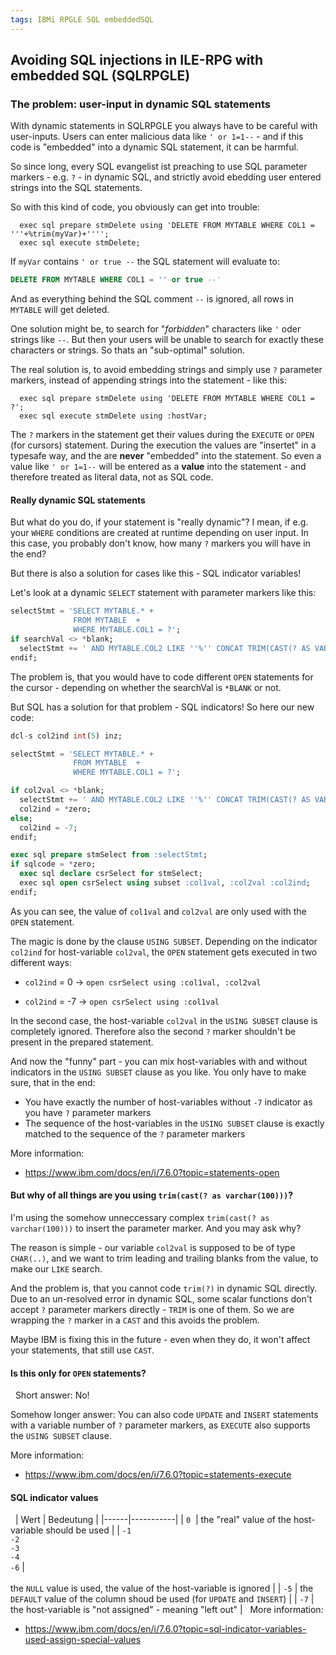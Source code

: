 ```yaml
---
tags: IBMi RPGLE SQL embeddedSQL
---
```

## Avoiding SQL injections in ILE-RPG with embedded SQL (SQLRPGLE)

### The problem: user-input in dynamic SQL statements

With dynamic statements in SQLRPGLE you always have to be careful with user-inputs. Users can enter malicious data like `' or 1=1--` - and if this code is "embedded" into a dynamic SQL statement, it can be harmful.

So since long, every SQL evangelist ist preaching to use SQL parameter markers - e.g. `?` - in dynamic SQL, and strictly avoid ebedding user entered strings into the SQL statements. 

So with this kind of code, you obviously can get into trouble:
```rpgle
  exec sql prepare stmDelete using 'DELETE FROM MYTABLE WHERE COL1 = '''+%trim(myVar)+'''';
  exec sql execute stmDelete;
```

If `myVar` contains `' or true --` the SQL statement will evaluate to:
```sql
DELETE FROM MYTABLE WHERE COL1 = '' or true --'
```
And as everything behind the SQL comment `--` is ignored, all rows in `MYTABLE` will get deleted. 

One solution might be, to search for "*forbidden*" characters like `'` oder strings like `--`. But then your users will be  unable to search for exactly these characters or strings. So thats an "sub-optimal" solution.

The real solution is, to avoid embedding strings and simply use `?` parameter markers, instead of appending strings into the statement - like this:
```rpgle
  exec sql prepare stmDelete using 'DELETE FROM MYTABLE WHERE COL1 = ?';
  exec sql execute stmDelete using :hostVar;
```

The `?` markers in the statement get their values during the `EXECUTE` or `OPEN` (for cursors) statement. During the execution the values are "insertet" in a typesafe way, and the are **never** "embedded" into the statement. So even a value like `' or 1=1--` will be entered as a **value** into the statement - and therefore treated as literal data, not as SQL code.

#### Really dynamic SQL statements

But what do you do, if your statement is "really dynamic"? I mean, if e.g. your `WHERE` conditions are created at runtime depending on user input. In this case, you probably don't know, how many `?` markers you will have in the end? 

But there is also a solution for cases like this - SQL indicator variables!

Let's look at a dynamic `SELECT` statement with parameter markers like this: 
```sql
selectStmt = 'SELECT MYTABLE.* +
              FROM MYTABLE  +
              WHERE MYTABLE.COL1 = ?';
if searchVal <> *blank;
  selectStmt += ' AND MYTABLE.COL2 LIKE ''%'' CONCAT TRIM(CAST(? AS VARCHAR(100))) CONCAT ''%''';
endif;
```

The problem is, that you would have to code different `OPEN` statements for the cursor - depending on whether the searchVal is `*BLANK` or not.

But SQL has a solution for that problem - SQL indicators! So here our new code:
```sql
dcl-s col2ind int(5) inz;

selectStmt = 'SELECT MYTABLE.* +
              FROM MYTABLE  +
              WHERE MYTABLE.COL1 = ?';

if col2val <> *blank;
  selectStmt += ' AND MYTABLE.COL2 LIKE ''%'' CONCAT TRIM(CAST(? AS VARCHAR(100))) CONCAT ''%''';
  col2ind = *zero;
else;
  col2ind = -7;
endif;

exec sql prepare stmSelect from :selectStmt;
if sqlcode = *zero;
  exec sql declare csrSelect for stmSelect;
  exec sql open csrSelect using subset :col1val, :col2val :col2ind;
endif;
```

As you can see, the value of `col1val` and `col2val` are only used with the `OPEN` statement.

The magic is done by the clause `USING SUBSET`. Depending on the indicator `col2ind` for host-variable `col2val`, the `OPEN` statement gets executed in two different ways:

- `col2ind` = 0 -> `open csrSelect using :col1val, :col2val`

- `col2ind` = -7 -> `open csrSelect using :col1val`

In the second case, the host-variable `col2val` in the `USING SUBSET` clause is completely ignored. Therefore also the second `?` marker shouldn't be present in the prepared statement.

And now the "funny" part - you can mix host-variables with and without indicators in the `USING SUBSET` clause as you like. You only have to make sure, that in the end:

- You have exactly the number of host-variables without `-7` indicator as you have `?` parameter markers
- The sequence of the host-variables in the `USING SUBSET` clause is exactly matched to the sequence of the `?` parameter markers

More information: 
- https://www.ibm.com/docs/en/i/7.6.0?topic=statements-open
 
#### But why of all things are you using `trim(cast(? as varchar(100)))`?

I'm using the somehow unneccessary complex `trim(cast(? as varchar(100)))` to insert the parameter marker. And you may ask why?

The reason is simple - our variable `col2val` is supposed to be of type `CHAR(..)`, and we want to trim leading and trailing blanks from the value, to make our `LIKE` search.

And the problem is, that you cannot code `trim(?)` in dynamic SQL directly. Due to an un-resolved error in dynamic SQL, some scalar functions don't accept `?` parameter markers directly - `TRIM` is one of them. So we are wrapping the `?` marker in a `CAST` and this avoids the problem.

Maybe IBM is fixing this in the future - even when they do, it won't affect your statements, that still use `CAST`.
 
#### Is this only for `OPEN` statements?
 
Short answer: No!

Somehow longer answer: You can also code `UPDATE` and `INSERT` statements with a variable number of `?` parameter markers, as `EXECUTE` also supports the `USING SUBSET` clause.

More information: 
- https://www.ibm.com/docs/en/i/7.6.0?topic=statements-execute
 
#### SQL indicator values
 
| Wert | Bedeutung |
|------|-----------|
| `0`  | the "real" value of the host-variable should be used |
| `-1`<br>`-2`<br>`-3`<br>`-4`<br>`-6` | <br><br>the `NULL` value is used, the value of the host-variable is ignored |
| `-5` | the `DEFAULT` value of the column shoud be used (for `UPDATE` and `INSERT`) |
| `-7` | the host-variable is "not assigned" - meaning "left out" |
 
More information: 
- https://www.ibm.com/docs/en/i/7.6.0?topic=sql-indicator-variables-used-assign-special-values
